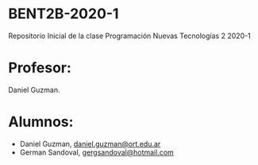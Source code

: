 # BENT2B-2020-1
Repositorio Inicial de la clase Programación Nuevas Tecnologías 2 2020-1

# Profesor: 
Daniel Guzman.

# Alumnos:

- Daniel Guzman, daniel.guzman@ort.edu.ar
- German Sandoval, gergsandoval@hotmail.com
